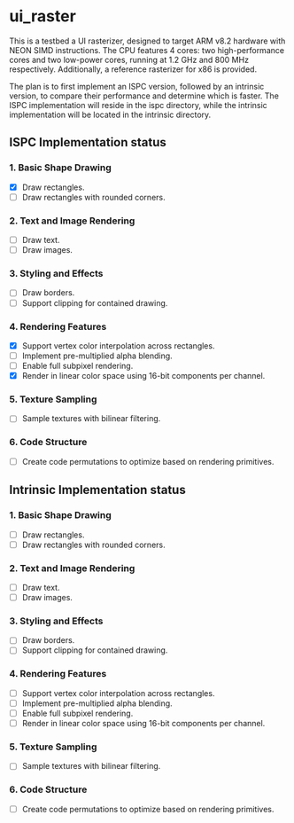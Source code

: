 # ui_raster

This is a testbed a UI rasterizer, designed to target ARM v8.2 hardware with NEON SIMD instructions. The CPU features 4 cores: two high-performance cores and two low-power cores, running at 1.2 GHz and 800 MHz respectively. Additionally, a reference rasterizer for x86 is provided.

The plan is to first implement an ISPC version, followed by an intrinsic version, to compare their performance and determine which is faster. The ISPC implementation will reside in the ispc directory, while the intrinsic implementation will be located in the intrinsic directory.

## ISPC Implementation status

### 1. Basic Shape Drawing
- [x] Draw rectangles.
- [ ] Draw rectangles with rounded corners.

### 2. Text and Image Rendering
- [ ] Draw text.
- [ ] Draw images.

### 3. Styling and Effects
- [ ] Draw borders.
- [ ] Support clipping for contained drawing.

### 4. Rendering Features
- [x] Support vertex color interpolation across rectangles.
- [ ] Implement pre-multiplied alpha blending.
- [ ] Enable full subpixel rendering.
- [x] Render in linear color space using 16-bit components per channel.

### 5. Texture Sampling
- [ ] Sample textures with bilinear filtering.

### 6. Code Structure
- [ ] Create code permutations to optimize based on rendering primitives.

## Intrinsic Implementation status

### 1. Basic Shape Drawing
- [ ] Draw rectangles.
- [ ] Draw rectangles with rounded corners.

### 2. Text and Image Rendering
- [ ] Draw text.
- [ ] Draw images.

### 3. Styling and Effects
- [ ] Draw borders.
- [ ] Support clipping for contained drawing.

### 4. Rendering Features
- [ ] Support vertex color interpolation across rectangles.
- [ ] Implement pre-multiplied alpha blending.
- [ ] Enable full subpixel rendering.
- [ ] Render in linear color space using 16-bit components per channel.

### 5. Texture Sampling
- [ ] Sample textures with bilinear filtering.

### 6. Code Structure
- [ ] Create code permutations to optimize based on rendering primitives.


